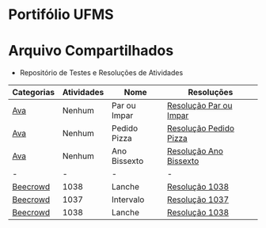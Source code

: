 # Portifólio UFMS

# Arquivo Compartilhados

- Repositório de Testes e Resoluções de Atividades

|Categorias|Atividades| Nome | Resoluções|
|----------|----------|------|----------|
| [Ava](AlgProg1_Problems/Ava) | Nenhum | Par ou Impar | [Resolução Par ou Impar](AlgProg1_Problems/Ava/Tasks_26_3/task_1.py)|
| [Ava](AlgProg1_Problems/Ava) | Nenhum | Pedido Pizza | [Resolução Pedido Pizza](AlgProg1_Problems/Ava/Tasks_26_3/task_2.py)|
| [Ava](AlgProg1_Problems/Ava) | Nenhum | Ano Bissexto | [Resolução Ano Bissexto](AlgProg1_Problems/Ava/Tasks_26_3/task_3.py)|
|-|-|-|-|
|[Beecrowd](AlgProg1_Problems/Beecrowd_Problems) | 1038 | Lanche | [Resolução 1038](AlgProg1_Problems/Beecrowd_Problems/1038/1038.py)|
| [Beecrowd](AlgProg1_Problems/Beecrowd_Problems) | 1037 | Intervalo | [Resolução 1037](AlgProg1_Problems/Beecrowd_Problems/1037/1037.py)|
| [Beecrowd](AlgProg1_Problems/Beecrowd_Problems) | 1038 | Lanche | [Resolução 1038](AlgProg1_Problems/Beecrowd_Problems/1038/1038.py)|